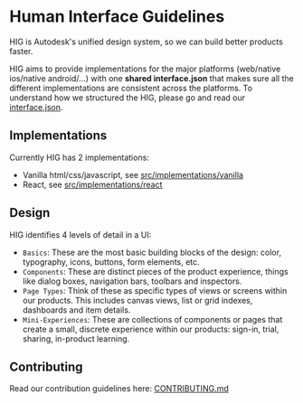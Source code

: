 # Human Interface Guidelines

HIG is Autodesk's unified design system, so we can build better products faster.

HIG aims to provide implementations for the major platforms (web/native ios/native android/...) with one **shared interface.json** that makes sure all the different implementations are consistent across the platforms. To understand how we structured the HIG, please go and read our [interface.json](packages/hig-interface/interface.json).

## Implementations
Currently HIG has 2 implementations:
- Vanilla html/css/javascript, see [src/implementations/vanilla](src/implementations/vanilla)
- React, see [src/implementations/react](src/implementations/react)

## Design

HIG identifies 4 levels of detail in a UI:
- `Basics`: These are the most basic building blocks of the design: color, typography, icons, buttons, form elements, etc.
- `Components`: These are distinct pieces of the product experience, things like dialog boxes, navigation bars, toolbars and inspectors.
- `Page Types`: Think of these as specific types of views or screens within our products. This includes canvas views, list or grid indexes, dashboards and item details.
- `Mini-Experiences`: These are collections of components or pages that create a small, discrete experience within our products: sign-in, trial, sharing, in-product learning.

## Contributing

Read our contribution guidelines here: [CONTRIBUTING.md](CONTRIBUTING.md)
